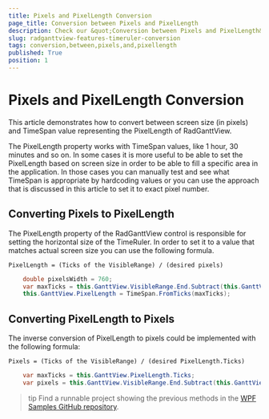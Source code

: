 ```yaml
---
title: Pixels and PixelLength Conversion
page_title: Conversion between Pixels and PixelLength
description: Check our &quot;Conversion between Pixels and PixelLength&quot; documentation article for the RadGanttView {{ site.framework_name }} control.
slug: radganttview-features-timeruler-conversion
tags: conversion,between,pixels,and,pixellength
published: True
position: 1
---
```


# Pixels and PixelLength Conversion 

This article demonstrates how to convert between screen size (in pixels) and TimeSpan value representing the PixelLength of RadGanttView.

The PixelLength property works with TimeSpan values, like 1 hour, 30 minutes and so on. In some cases it is more useful to be able to set the PixelLength based on screen size in order to be able to fill a specific area in the application. In those cases you can manually test and see what TimeSpan is appropriate by hardcoding values or you can use the approach that is discussed in this article to set it to exact pixel number. 

## Converting Pixels to PixelLength

The PixelLength property of the RadGanttView control is responsible for setting the horizontal size of the TimeRuler. In order to set it to a value that matches actual screen size you can use the following formula.

`PixelLength = (Ticks of the VisibleRange) / (desired pixels)`

  
```C#	
	double pixelsWidth = 760;
	var maxTicks = this.GanttView.VisibleRange.End.Subtract(this.GanttView.VisibleRange.Start).Ticks / pixelsWidth;	
	this.GanttView.PixelLength = TimeSpan.FromTicks(maxTicks);
```

## Converting PixelLength to Pixels

The inverse conversion of PixelLength to pixels could be implemented with the following formula: 

`Pixels = (Ticks of the VisibleRange) / (desired PixelLength.Ticks)`

  
```C#
	var maxTicks = this.GanttView.PixelLength.Ticks;	
	var pixels = this.GanttView.VisibleRange.End.Subtract(this.GanttView.VisibleRange.Start).Ticks / maxTicks;
```

>tip Find a runnable project showing the previous methods in the [WPF Samples GitHub repository](https://github.com/telerik/xaml-sdk/tree/master/GanttView/PixelsToPixelLengthConversion).